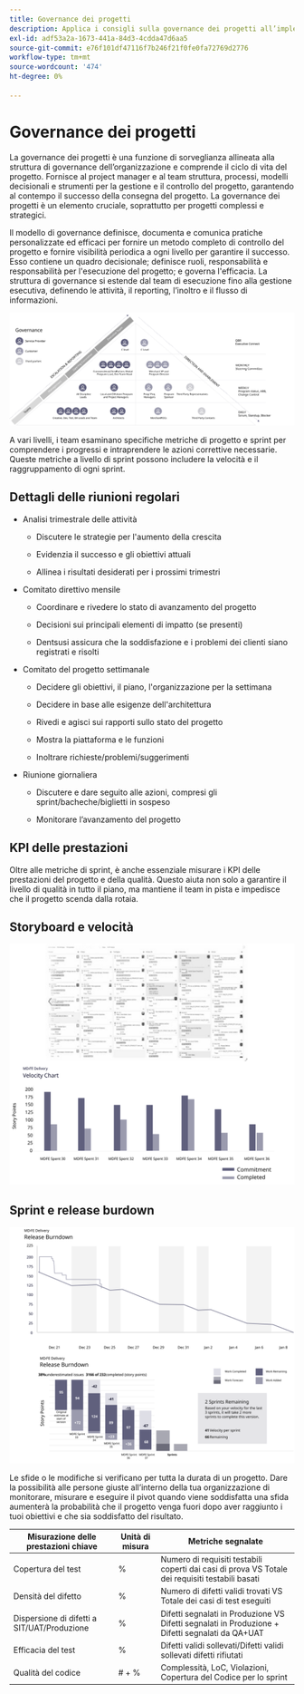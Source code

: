 ```yaml
---
title: Governance dei progetti
description: Applica i consigli sulla governance dei progetti all’implementazione di Adobe Commerce.
exl-id: adf53a2a-1673-441a-84d3-4cdda47d6aa5
source-git-commit: e76f101df47116f7b246f21f0fe0fa72769d2776
workflow-type: tm+mt
source-wordcount: '474'
ht-degree: 0%

---
```


# Governance dei progetti

La governance dei progetti è una funzione di sorveglianza allineata alla struttura di governance dell’organizzazione e comprende il ciclo di vita del progetto. Fornisce al project manager e al team struttura, processi, modelli decisionali e strumenti per la gestione e il controllo del progetto, garantendo al contempo il successo della consegna del progetto. La governance dei progetti è un elemento cruciale, soprattutto per progetti complessi e strategici.

Il modello di governance definisce, documenta e comunica pratiche personalizzate ed efficaci per fornire un metodo completo di controllo del progetto e fornire visibilità periodica a ogni livello per garantire il successo. Esso contiene un quadro decisionale; definisce ruoli, responsabilità e responsabilità per l&#39;esecuzione del progetto; e governa l&#39;efficacia. La struttura di governance si estende dal team di esecuzione fino alla gestione esecutiva, definendo le attività, il reporting, l’inoltro e il flusso di informazioni.

![Infografica della governance del progetto](../../assets/playbooks/project-governance.svg)

A vari livelli, i team esaminano specifiche metriche di progetto e sprint per comprendere i progressi e intraprendere le azioni correttive necessarie. Queste metriche a livello di sprint possono includere la velocità e il raggruppamento di ogni sprint.

## Dettagli delle riunioni regolari

- Analisi trimestrale delle attività

   - Discutere le strategie per l&#39;aumento della crescita

   - Evidenzia il successo e gli obiettivi attuali

   - Allinea i risultati desiderati per i prossimi trimestri

- Comitato direttivo mensile

   - Coordinare e rivedere lo stato di avanzamento del progetto

   - Decisioni sui principali elementi di impatto (se presenti)

   - Dentsusi assicura che la soddisfazione e i problemi dei clienti siano registrati e risolti

- Comitato del progetto settimanale

   - Decidere gli obiettivi, il piano, l&#39;organizzazione per la settimana

   - Decidere in base alle esigenze dell&#39;architettura

   - Rivedi e agisci sui rapporti sullo stato del progetto

   - Mostra la piattaforma e le funzioni

   - Inoltrare richieste/problemi/suggerimenti

- Riunione giornaliera

   - Discutere e dare seguito alle azioni, compresi gli sprint/bacheche/biglietti in sospeso

   - Monitorare l’avanzamento del progetto

## KPI delle prestazioni

Oltre alle metriche di sprint, è anche essenziale misurare i KPI delle prestazioni del progetto e della qualità. Questo aiuta non solo a garantire il livello di qualità in tutto il piano, ma mantiene il team in pista e impedisce che il progetto scenda dalla rotaia.

## Storyboard e velocità

![Esempio di scheda Kanban](../../assets/playbooks/kanban-board-chart.svg)

## Sprint e release burdown

![Esempio di grafico a discesa e rilascio](../../assets/playbooks/sprint-release-burndown.svg)

Le sfide o le modifiche si verificano per tutta la durata di un progetto. Dare la possibilità alle persone giuste all’interno della tua organizzazione di monitorare, misurare e eseguire il pivot quando viene soddisfatta una sfida aumenterà la probabilità che il progetto venga fuori dopo aver raggiunto i tuoi obiettivi e che sia soddisfatto del risultato.

<table>
<thead>
  <tr>
    <th>Misurazione delle prestazioni chiave</th>
    <th>Unità di misura</th>
    <th>Metriche segnalate</th>
  </tr>
</thead>
<tbody>
  <tr>
    <td>Copertura del test</td>
    <td>%</td>
    <td>Numero di requisiti testabili coperti dai casi di prova VS Totale dei requisiti testabili basati</td>
  </tr>
  <tr>
    <td>Densità del difetto</td>
    <td>%</td>
    <td>Numero di difetti validi trovati VS Totale dei casi di test eseguiti</td>
  </tr>
  <tr>
    <td>Dispersione di difetti a SIT/UAT/Produzione</td>
    <td>%</td>
    <td>Difetti segnalati in Produzione VS Difetti segnalati in Produzione + Difetti segnalati da QA+UAT</td>
  </tr>
  <tr>
    <td>Efficacia del test</td>
    <td>%</td>
    <td>Difetti validi sollevati/Difetti validi sollevati difetti rifiutati</td>
  </tr>
  <tr>
    <td>Qualità del codice</td>
    <td># + %</td>
    <td>Complessità, LoC, Violazioni, Copertura del Codice per lo sprint</td>
  </tr>
</tbody>
</table>
